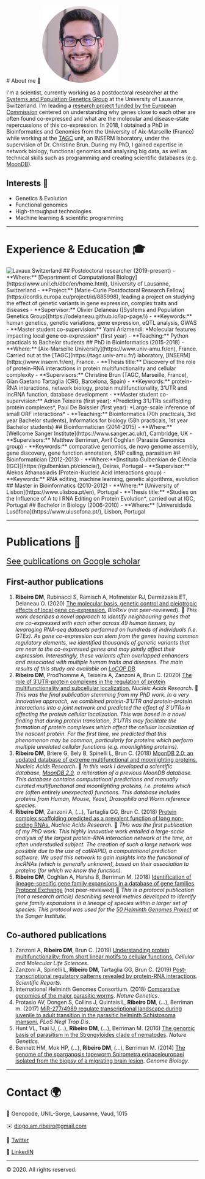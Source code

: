 <p></p>
# About me 👋
<img alt="Diogo Ribeiro" src="images/photo.png" width="200" height="200" class="center">

I'm a scientist, currently working as a postdoctoral researcher at the [Systems and Population Genetics Group](https://odelaneau.github.io/lap-page/) at the University of Lausanne, Switzerland.
I'm leading a [research project funded by the European Commission](https://cordis.europa.eu/project/id/885998/) centered on understanding why genes close to each other are often found co-expressed and what are the molecular and disease-state repercussions of this co-expression.
In 2018, I obtained a PhD in Bioinformatics and Genomics from the University of Aix-Marseille (France) while working at the [TAGC](https://tagc.univ-amu.fr/) unit, an INSERM laboratory, under the supervision of Dr. Christine Brun. During my PhD, I gained expertise in network biology, functional genomics and analysing big data, as well as technical skills such as programming and creating scientific databases (e.g. [MoonDB](http://moondb.hb.univ-amu.fr/)).

## Interests 💭
- Genetics & Evolution
- Functional genomics
- High-throughput technologies 
- Machine learning & scientific programming

***

# Experience & Education 🎓
<img alt="Lavaux Switzerland" src="images/IMG_2993.JPG" width="700" height="200">
## Postdoctoral researcher (2019-present)
- **Where:** [Department of Computational Biology](https://www.unil.ch/dbc/en/home.html), University of Lausanne, Switzerland
- **Project:** [Marie-Curie Postdoctoral Research Fellow](https://cordis.europa.eu/project/id/885998), leading a project on studying the effect of genetic variants in gene expression, complex traits and diseases
- **Supervisor:** Olivier Delaneau ([Systems and Population Genetics Group](https://odelaneau.github.io/lap-page/))
- **Keywords:** human genetics, genetic variations, gene expression, eQTL analysis, GWAS
- **Master student co-supervision:** Yami Arizmendi: *Molecular features impacting local gene co-expression* (first year)
- **Teaching:** Python practicals to Bachelor students
## PhD in Bioinformatics (2015-2018)
- **Where:** [Aix-Marseille University](https://www.univ-amu.fr/en), France. Carried out at the [TAGC](https://tagc.univ-amu.fr/) laboratory, [INSERM](https://www.inserm.fr/en), France.
- **Thesis title:** Discovery of the role of protein-RNA interactions in protein multifunctionality and cellular complexity
- **Supervisors:** Christine Brun (TAGC, Marseille, France), Gian Gaetano Tartaglia (CRG, Barcelona, Spain)
- **Keywords:** protein-RNA interactions, network biology, protein multifunctionality, 3’UTR and lncRNA function, database development
- **Master student co-supervision:** Adrien Teixeira (first year): *Predicting 3’UTRs scaffolding protein complexes*, Paul De Boissier (first year): *Large-scale inference of small ORF interactions* 
- **Teaching:** Bioinformatics (70h practicals, 3rd year Bachelor students), Informatics for biology (58h practicals, 1st year Bachelor students)
## Bioinformatician (2014-2015)
- **Where:** [Wellcome Sanger Institute](https://www.sanger.ac.uk/), Cambridge, UK
- **Supervisors:** Matthew Berriman, Avril Coghlan (Parasite Genomics group)
- **Keywords:** comparative genomics, de novo genome assembly, gene discovery, gene function annotation, SNP calling, parasitism
## Bioinformatician (2012-2013)
- **Where:**[Instituto Gulbenkian de Ciência (IGC)](https://gulbenkian.pt/ciencia/), Oeiras, Portugal
- **Supervisor:** Alekos Athanasiadis (Protein-Nucleic Acid Interactions group)
- **Keywords:** RNA editing, machine learning, genetic algorithms, evolution
## Master in Bioinformatics (2010-2012)
- **Where:** [University of Lisbon](https://www.ulisboa.pt/en), Portugal
- **Thesis title:** *Studies on the Influence of A to I RNA Editing on Protein Evolution*, carried out at IGC, Portugal
## Bachelor in Biology (2006-2010)
- **Where:** [Universidade Lusófona](https://www.ulusofona.pt/), Lisbon, Portugal

***
# Publications 📜
<p style="font-size:150%;"> <a href="https://scholar.google.fr/citations?user=RQef1JgAAAAJ&hl=en&oi=sra">See publications on Google scholar</a></p>

## First-author publications
1. **Ribeiro DM**, Rubinacci S, Ramisch A, Hofmeister RJ, Dermitzakis ET, Delaneau O. (2020) [The molecular basis, genetic control and pleiotropic effects of local gene co-expression.](https://www.biorxiv.org/content/10.1101/2020.12.11.421396v1) *BioRxiv* (not peer-reviewed).
💬 *This work describes a novel approach to identify neighbouring genes that are co-expressed with each other across 49 human tissues, by levaraging RNA-seq datasets performed on hundreds of individuals (i.e. GTEx). As gene co-expression can stem from the genes having common regulatory elements, we identified thousands of genetic variants that are near to the co-expressed genes and may jointly affect their expression. Interestingly, these variants often overlapped enhancers and associated with multiple human traits and diseases. The main results of this study are available on [LoCOP DB](https://glcoex.unil.ch/).*
1. **Ribeiro DM**, Prod’homme A, Teixeira A, Zanzoni A, Brun C. (2020) [The role of 3′UTR-protein complexes in the regulation of protein multifunctionality and subcellular localization.](https://academic.oup.com/nar/advance-article/doi/10.1093/nar/gkaa462/5850311?searchresult=1) *Nucleic Acids Research*.
💬 *This was the final publication stemming from my PhD work. In a very innovative approach, we combined protein-3'UTR and protein-protein interactions into a joint network and predicted the effect of 3'UTRs in affecting the protein cellular localization. This was based in a novel finding that during protein translation, 3'UTRs may facilitate the formation of protein complexes which affect the cellular localization of the nascent protein. For the first time, we predicted that this phenomenon may be common, particularly for proteins which perform multiple unrelated cellular functions (e.g. moonlighting proteins).*
1. **Ribeiro DM**, Briere G, Bely B, Spinelli L, Brun C. (2018) [MoonDB 2.0: an updated database of extreme multifunctional and moonlighting proteins.](https://academic.oup.com/nar/article/47/D1/D398/5146199) *Nucleic Acids Research*.
💬 *In this work I developed a scientific database, [MoonDB 2.0](http://moondb.hb.univ-amu.fr/), a reiteration of a previous MoonDB database. This database contains computational predictions and manually curated multifunctional and moonlighting proteins, i.e. proteins which are  (often entirely unexpected) functions. This database includes proteins from Human, Mouse, Yeast, Drosophila and Worm reference species.*
1. **Ribeiro DM**, Zanzoni A, (...), Tartaglia GG, Brun C. (2018) [Protein complex scaffolding predicted as a prevalent function of long non-coding RNAs.](https://academic.oup.com/nar/article/46/2/917/4641912) *Nucleic Acids Research*.
💬 *This was the first publication of my PhD work. This highly innovative work entailed a large-scale analysis of the largest protein-RNA interaction network at the time, an often understudied subject. The creation of such a large network was possible due to the use of catRAPID, a computational prediction software. We used this network to gain insights into the functional of lncRNAs (which is generally unknown), based on their association to proteins (for which we know the function).*
1. **Ribeiro DM**, Coghlan A, Harsha B, Berriman M. (2018) [Identification of lineage-specific gene family expansions in a database of gene families](https://protocolexchange.researchsquare.com/article/nprot-6681/v1). <ins>Protocol Exchange</ins> (not peer-reviewed)
💬 *This is a protocol publication (not a research article) describing several metrics developed to identify gene family expansions in a lineage of species within a larger set of species. This protocol was used for the [50 Helminth Genomes Project](https://www.sanger.ac.uk/collaboration/50hgp/) at the Sanger Institute.*
## Co-authored publications
1. Zanzoni A, **Ribeiro DM**, Brun C. (2019) [Understanding protein multifunctionality: from short linear motifs to cellular functions.](https://link.springer.com/article/10.1007/s00018-019-03273-4) *Cellular and Molecular Life Sciences*.
1. Zanzoni A, Spinelli L, **Ribeiro DM**, Tartaglia GG, Brun C. (2019) [Post-transcriptional regulatory patterns revealed by protein-RNA interactions](https://www.nature.com/articles/s41598-019-40939-2). *Scientific Reports*.
1. International Helminth Genomes Consortium. (2018) [Comparative genomics of the major parasitic worms](https://www.nature.com/articles/s41588-018-0262-1). *Nature Genetics*.
1. Protasio AV, Dongen S, Collins J, Quintais L, **Ribeiro DM**, (...), Berriman m. (2017) [MiR-277/4989 regulate transcriptional landscape during juvenile to adult transition in the parasitic helminth Schistosoma mansoni.](https://journals.plos.org/plosntds/article?id=10.1371/journal.pntd.0005559) *PLoS Negl Trop Dis*.
1. Hunt VL, Tsai IJ, (...), **Ribeiro DM**, (...), Berriman M. (2016) [The genomic basis of parasitism in the Strongyloides clade of nematodes](https://www.nature.com/articles/ng.3495). *Nature Genetics*.
1. Bennett HM, Mok HP, (...), **Ribeiro DM**, (...), Berriman M. (2014) [The genome of the sparganosis tapeworm Spirometra erinaceieuropaei isolated from the biopsy of a migrating brain lesion](https://genomebiology.biomedcentral.com/articles/10.1186/s13059-014-0510-3). *Genome Biology*.

***
# Contact 🌍

🏢 Genopode, UNIL-Sorge, Lausanne, Vaud, 1015

✉️ <diogo.am.ribeiro@gmail.com>

🐤 [Twitter](https://twitter.com/Diogo_M_Ribeiro)

🔗 [LinkedIN](https://www.linkedin.com/in/diogo-ribeiro-783b4526/)	

***
<div class="container">
  <footer class="site-footer">  
  <p class="powered-by">© 2020. All rights reserved.</p>
  </footer>
</div>